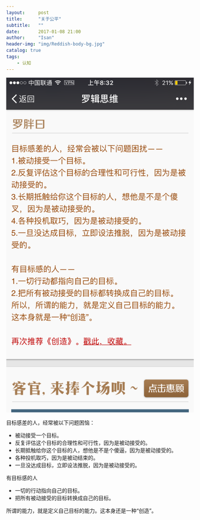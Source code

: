 ```yaml
---
layout:     post
title:      "关于公平"
subtitle:   ""
date:       2017-01-08 21:00
author:     "Isan"
header-img: "img/Reddish-body-bg.jpg"
catalog: true
tags:
    - 认知
---
```



![img](/img/in-post/bornedtag/aimability.PNG)


目标感差的人，经常被以下问题困恼：

- 被动接受一个目标。
- 反复评估这个目标的合理性和可行性，因为是被动接受的。
- 长期抵触给你这个目标的人，想他是不是个傻逼，因为是被动接受的。
- 各种投机取巧，因为是被动结束的。
- 一旦没达成目标，立即设法推脱，因为是被动接受的。


有目标感的人 
- 一切的行动指向自己的目标。
- 把所有被动接受的目标转换成自己的目标。


所谓的能力，就是定义自己目标的能力。这本身还是一种“创造”。

